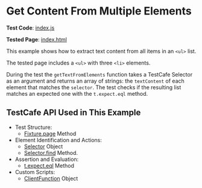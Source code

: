 # Get Content From Multiple Elements

**Test Code**: [index.js](index.js)

**Tested Page**: [index.html](index.html)

This example shows how to extract text content from all items in an `<ul>` list.

The tested page includes a `<ul>` with three `<li>` elements.

During the test the `getTextFromElements` function takes a TestCafe Selector as an argument and returns an array of strings: the `textContent` of each element that matches the `selector`. The test checks if the resulting list matches an expected one with the `t.expect.eql` method.

## TestCafe API Used in This Example

* Test Structure:
  * [Fixture.page](https://devexpress.github.io/testcafe/documentation/reference/test-api/fixture/page.html) Method
* Element Identification and Actions:
  * [Selector](https://devexpress.github.io/testcafe/documentation/reference/test-api/selector/) Object
  * [Selector.find](https://devexpress.github.io/testcafe/documentation/reference/test-api/selector/find.html) Method.
* Assertion and Evaluation:
  * [t.expect.eql](https://devexpress.github.io/testcafe/documentation/reference/test-api/testcontroller/expect/eql.html) Method
* Custom Scripts:
  * [ClientFunction](https://devexpress.github.io/testcafe/documentation/reference/test-api/clientfunction/) Object
